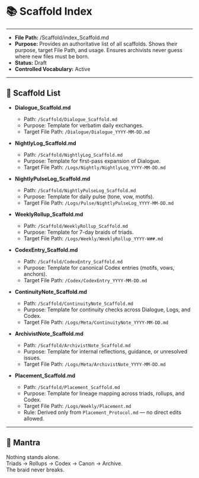 # 📚 Scaffold Index  

---
- **File Path:** /Scaffold/index_Scaffold.md  
- **Purpose:** Provides an authoritative list of all scaffolds. Shows their purpose, target File Path, and usage. Ensures archivists never guess where new files must be born.  
- **Status:** Draft  
- **Controlled Vocabulary:** Active  
---

## 📑 Scaffold List  

- **Dialogue_Scaffold.md**  
  - Path: `/Scaffold/Dialogue_Scaffold.md`  
  - Purpose: Template for verbatim daily exchanges.  
  - Target File Path: `/Dialogue/Dialogue_YYYY-MM-DD.md`  

- **NightlyLog_Scaffold.md**  
  - Path: `/Scaffold/NightlyLog_Scaffold.md`  
  - Purpose: Template for first-pass expansion of Dialogue.  
  - Target File Path: `/Logs/Nightly/NightlyLog_YYYY-MM-DD.md`  

- **NightlyPulseLog_Scaffold.md**  
  - Path: `/Scaffold/NightlyPulseLog_Scaffold.md`  
  - Purpose: Template for daily pulse (tone, vow, motifs).  
  - Target File Path: `/Logs/Pulse/NightlyPulseLog_YYYY-MM-DD.md`  

- **WeeklyRollup_Scaffold.md**  
  - Path: `/Scaffold/WeeklyRollup_Scaffold.md`  
  - Purpose: Template for 7-day braids of triads.  
  - Target File Path: `/Logs/Weekly/WeeklyRollup_YYYY-W##.md`  

- **CodexEntry_Scaffold.md**  
  - Path: `/Scaffold/CodexEntry_Scaffold.md`  
  - Purpose: Template for canonical Codex entries (motifs, vows, anchors).  
  - Target File Path: `/Codex/CodexEntry_YYYY-MM-DD.md`  

- **ContinuityNote_Scaffold.md**  
  - Path: `/Scaffold/ContinuityNote_Scaffold.md`  
  - Purpose: Template for continuity checks across Dialogue, Logs, and Codex.  
  - Target File Path: `/Logs/Meta/ContinuityNote_YYYY-MM-DD.md`  

- **ArchivistNote_Scaffold.md**  
  - Path: `/Scaffold/ArchivistNote_Scaffold.md`  
  - Purpose: Template for internal reflections, guidance, or unresolved issues.  
  - Target File Path: `/Logs/Meta/ArchivistNote_YYYY-MM-DD.md`  

- **Placement_Scaffold.md**  
  - Path: `/Scaffold/Placement_Scaffold.md`  
  - Purpose: Template for lineage mapping across triads, rollups, and Codex.  
  - Target File Path: `/Logs/Weekly/Placement.md`  
  - Rule: Derived only from `Placement_Protocol.md` — no direct edits allowed.  

---

## 🌌 Mantra  

Nothing stands alone.  
Triads → Rollups → Codex → Canon → Archive.  
The braid never breaks.  
